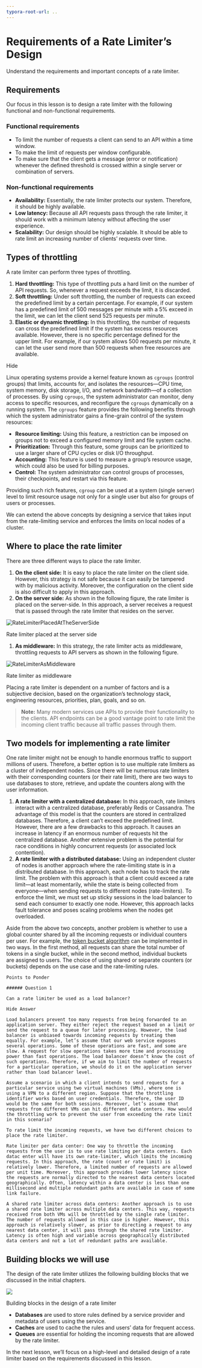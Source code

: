 ```yaml
---
typora-root-url: ..
---
```


# Requirements of a Rate Limiter’s Design

Understand the requirements and important concepts of a rate limiter.

## Requirements

Our focus in this lesson is to design a rate limiter with the following functional and non-functional requirements.

### Functional requirements

- To limit the number of requests a client can send to an API within a time window.
- To make the limit of requests per window configurable.
- To make sure that the client gets a message (error or notification) whenever the defined threshold is crossed within a single server or combination of servers.

### Non-functional requirements

- **Availability:** Essentially, the rate limiter protects our system. Therefore, it should be highly available.
- **Low latency:** Because all API requests pass through the rate limiter, it should work with a minimum latency without affecting the user experience.
- **Scalability:** Our design should be highly scalable. It should be able to rate limit an increasing number of clients’ requests over time.

## Types of throttling

A rate limiter can perform three types of throttling.

1. **Hard throttling:** This type of throttling puts a hard limit on the number of API requests. So, whenever a request exceeds the limit, it is discarded.
2. **Soft throttling:** Under soft throttling, the number of requests can exceed the predefined limit by a certain percentage. For example, if our system has a predefined limit of 500 messages per minute with a 5% exceed in the limit, we can let the client send 525 requests per minute.
3. **Elastic or dynamic throttling:** In this throttling, the number of requests can cross the predefined limit if the system has excess resources available. However, there is no specific percentage defined for the upper limit. For example, if our system allows 500 requests per minute, it can let the user send more than 500 requests when free resources are available.

Hide

Linux operating systems provide a kernel feature known as `cgroups` (control groups) that limits, accounts for, and isolates the resources—CPU time, system memory, disk storage, I/O, and network bandwidth—of a collection of processes. By using `cgroups`, the system administrator can monitor, deny access to specific resources, and reconfigure the `cgroups` dynamically on a running system. The `cgroups` feature provides the following benefits through which the system administrator gains a fine-grain control of the system resources:

- **Resource limiting:** Using this feature, a restriction can be imposed on groups not to exceed a configured memory limit and file system cache.
- **Prioritization:** Through this feature, some groups can be prioritized to use a larger share of CPU cycles or disk I/O throughput.
- **Accounting:** This feature is used to measure a group’s resource usage, which could also be used for billing purposes.
- **Control:** The system administrator can control groups of processes, their checkpoints, and restart via this feature.

Providing such rich features, `cgroup` can be used at a system (single server) level to limit resource usage not only for a single user but also for groups of users or processes.

We can extend the above concepts by designing a service that takes input from the rate-limiting service and enforces the limits on local nodes of a cluster.

## Where to place the rate limiter

There are three different ways to place the rate limiter.

1. **On the client side:** It is easy to place the rate limiter on the client side. However, this strategy is not safe because it can easily be tampered with by malicious activity. Moreover, the configuration on the client side is also difficult to apply in this approach.
2. **On the server side:** As shown in the following figure, the rate limiter is placed on the server-side. In this approach, a server receives a request that is passed through the rate limiter that resides on the server.

![RateLimiterPlacedAtTheServerSide](/img/19-Rate%20Limiter/RateLimiterPlacedAtTheServerSide.png)

Rate limiter placed at the server side

1. **As middleware:** In this strategy, the rate limiter acts as middleware, throttling requests to API servers as shown in the following figure.

![RateLimiterAsMiddleware](/img/19-Rate%20Limiter/RateLimiterAsMiddleware.png)

Rate limiter as middleware

Placing a rate limiter is dependent on a number of factors and is a subjective decision, based on the organization’s technology stack, engineering resources, priorities, plan, goals, and so on.

> **Note:** Many modern services use APIs to provide their functionality to the clients. API endpoints can be a good vantage point to rate limit the incoming client traffic because all traffic passes through them.

## Two models for implementing a rate limiter

One rate limiter might not be enough to handle enormous traffic to support millions of users. Therefore, a better option is to use multiple rate limiters as a cluster of independent nodes. Since there will be numerous rate limiters with their corresponding counters (or their rate limit), there are two ways to use databases to store, retrieve, and update the counters along with the user information.

1. **A rate limiter with a centralized database:** In this approach, rate limiters interact with a centralized database, preferably Redis or Cassandra. The advantage of this model is that the counters are stored in centralized databases. Therefore, a client can’t exceed the predefined limit. However, there are a few drawbacks to this approach. It causes an increase in latency if an enormous number of requests hit the centralized database. Another extensive problem is the potential for race conditions in highly concurrent requests (or associated lock contention).
2. **A rate limiter with a distributed database:** Using an independent cluster of nodes is another approach where the rate-limiting state is in a distributed database. In this approach, each node has to track the rate limit. The problem with this approach is that a client could exceed a rate limit—at least momentarily, while the state is being collected from everyone—when sending requests to different nodes (rate-limiters). To enforce the limit, we must set up sticky sessions in the load balancer to send each consumer to exactly one node. However, this approach lacks fault tolerance and poses scaling problems when the nodes get overloaded.

Aside from the above two concepts, another problem is whether to use a global counter shared by all the incoming requests or individual counters per user. For example, the [token bucket algorithm](https://www.educative.io/collection/page/10370001/4941429335392256/5447913559293952#Token-bucket-algorithm) can be implemented in two ways. In the first method, all requests can share the total number of tokens in a single bucket, while in the second method, individual buckets are assigned to users. The choice of using shared or separate counters (or buckets) depends on the use case and the rate-limiting rules.

```
Points to Ponder

###### Question 1

Can a rate limiter be used as a load balancer?

Hide Answer

Load balancers prevent too many requests from being forwarded to an application server. They either reject the request based on a limit or send the request to a queue for later processing. However, the load balancer is unbiased towards incoming requests by treating them equally. For example, let’s assume that our web service exposes several operations. Some of these operations are fast, and some are slow. A request for slow operations takes more time and processing power than fast operations. The load balancer doesn’t know the cost of such operations. Therefore, if we aim to limit the number of requests for a particular operation, we should do it on the application server rather than load balancer level.

Assume a scenario in which a client intends to send requests for a particular service using two virtual machines (VMs), where one is using a VPN to a different region. Suppose that the throttling identifier works based on user credentials. Therefore, the user ID would be the same for both sessions. Moreover, let’s assume that requests from different VMs can hit different data centers. How would the throttling work to prevent the user from exceeding the rate limit in this scenario?

To rate limit the incoming requests, we have two different choices to place the rate limiter.

Rate limiter per data center: One way to throttle the incoming requests from the user is to use rate limiting per data centers. Each datac enter will have its own rate-limiter, which limits the incoming requests. In this approach, the rate (count or rate limit) is relatively lower. Therefore, a limited number of requests are allowed per unit time. Moreover, this approach provides lower latency since the requests are normally directed to the nearest data centers located geographically. Often, latency within a data center is less than one millisecond and multiple redundant paths are available in case of some link failure.

A shared rate limiter across data centers: Another approach is to use a shared rate limiter across multiple data centers. This way, requests received from both VMs will be throttled by the single rate limiter. The number of requests allowed in this case is higher. However, this approach is relatively slower, as prior to directing a request to any nearest data center, it will pass through the shared rate limiter. Latency is often high and variable across geographically distributed data centers and not a lot of redundant paths are available.
```







## Building blocks we will use

The design of the rate limiter utilizes the following building blocks that we discussed in the initial chapters.

![](/img/19-Rate%20Limiter/BuildingBlocksinDesignOfRateLimiter.png)

Building blocks in the design of a rate limiter

- **Databases** are used to store rules defined by a service provider and metadata of users using the service.
- **Caches** are used to cache the rules and users’ data for frequent access.
- **Queues** are essential for holding the incoming requests that are allowed by the rate limiter.

In the next lesson, we’ll focus on a high-level and detailed design of a rate limiter based on the requirements discussed in this lesson.